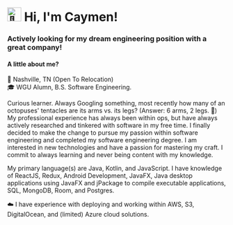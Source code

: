 <div>
  <h1>
   <img src="https://fonts.gstatic.com/s/e/notoemoji/latest/1f44b_1f3fc/512.gif" alt="👋" width="32" height="32">
   Hi, I'm Caymen! 
  </h1>
  <h3>Actively looking for my dream engineering position with a great company!</h3>
  <h4>A little about me?</h4>
<p> 📍 Nashville, TN (Open To Relocation) <br> 🎓 WGU Alumn, B.S. Software Engineering. </p>
<p>
Curious learner. Always Googling something, most recently how many of an octopuses' tentacles  are its arms vs. its legs? (Answer: 6 arms, 2 legs. 🤯) My professional experience has always been within ops, but have always actively researched and tinkered with software in my free time. I finally decided to make the change to pursue my passion within software engineering and completed my software engineering degree. I am interested in new technologies and have a passion for mastering my craft. I commit to always learning and never being content with my knowledge.
</p>
<p>My primary language(s) are Java, Kotlin, and JavaScript. I have knowledge of ReactJS, Redux, Android Development, JavaFX, Java desktop applications using JavaFX and jPackage to compile executable applications, SQL, MongoDB, Room, and Postgres.</p>
<p>☁️ I have experience with deploying and working within AWS, S3, DigitalOcean, and (limited) Azure cloud solutions. </p>
</div>
<div></div>
<!--
**caymenp/caymenp** is a ✨ _special_ ✨ repository because its `README.md` (this file) appears on your GitHub profile.

